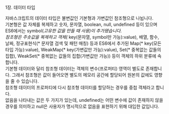 1장. 데이터 타입  

자바스크립트의 데이터 타입은 불변값인 기본형과 가변값인 참조형으로 나뉩니다.   
기본형은 값 자체를 복제하고 숫자, 문자열, boolean, null, undefined 등이 있으며 ES6에서는 symbol(*고유한 값을 만들 때  사용)이 추가됐습니다.  
참조형은 주솟값을 복제하고 객체(* key(문자열, symbol만 가능):value), 배열, 함수, 날짜, 정규표현식(* 문자열 검색 및 패턴 매칭) 등과 ES6에서 추가된 Map(* key(모든 타입 가능):value), WeakMap(* key(가변값만 가능):value), Set(* 중복없는 값들의 집합), WeakSet(* 중복없는 값들의 집합(가변값만 가능)) 등이 객체의 하위 분류에 속합니다.   
기본형 데이터와 달리 참조형 데이터는 객체의 변수(프로퍼티) 영역이 별도로 존재합니다. 그래서 참조형은 값이 들어오면 별도의 메모리 공간에 할당되어 원본의 값에도 영향을 줄 수 있습니다.  
참조형 데이터의 프로퍼티에 다시 참조형 데이터를 할당하는 경우를 중첩 객체라고 합니다.   
없음을 나타내는 값은 두 가지가 있는데, undefined는 어떤 변수에 값이 존재하지 않을 경우를 의미하고 null은 사용자가 명시적으로 없음을 표현하기 위해 대입한 값입니다.  
